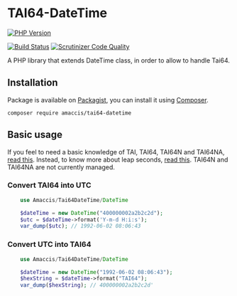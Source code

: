 # TAI64-DateTime

[![PHP Version](https://img.shields.io/badge/php-%5E7.1-blue.svg)](https://img.shields.io/badge/php-%5E7.1-blue.svg)

[![Build Status](https://travis-ci.org/amaccis/tai64-datetime.svg?branch=master)](https://travis-ci.org/amaccis/tai64-datetime)
[![Scrutinizer Code Quality](https://scrutinizer-ci.com/g/amaccis/tai64-datetime/badges/quality-score.png?b=master)](https://scrutinizer-ci.com/g/amaccis/tai64-datetime/?branch=master)

A PHP library that extends DateTime class, in order to allow to handle Tai64.

## Installation

Package is available on [Packagist](http://packagist.org/packages/amaccis/tai64-datetime), 
you can install it using [Composer](http://getcomposer.org).

```shell
composer require amaccis/tai64-datetime
```

## Basic usage

If you feel to need a basic knowledge of TAI, TAI64, TAI64N and TAI64NA, [read this](https://cr.yp.to/libtai/tai64.html).
Instead, to know more about leap seconds, [read this](http://maia.usno.navy.mil/leapsec.html).
TAI64N and TAI64NA are not currently managed.

### Convert TAI64 into UTC

```php
    use Amaccis/Tai64DateTime/DateTime

    $dateTime = new DateTime("400000002a2b2c2d");
    $utc = $dateTime->format('Y-m-d H:i:s');
    var_dump($utc); // 1992-06-02 08:06:43       
```

### Convert UTC into TAI64

```php
    use Amaccis/Tai64DateTime/DateTime

    $dateTime = new DateTime("1992-06-02 08:06:43");
    $hexString = $dateTime->format("TAI64");
    var_dump($hexString); // 400000002a2b2c2d'
```


